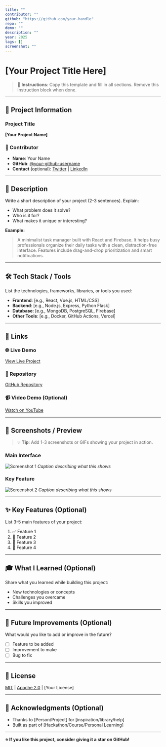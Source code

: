 ```yaml
---
title: ""
contributor: ""
github: "https://github.com/your-handle"
repo: ""
demo: ""
description: ""
year: 2025
tags: []
screenshot: ""
---
```


# [Your Project Title Here]

> 📝 **Instructions**: Copy this template and fill in all sections. Remove this instruction block when done.

---

## 🎯 Project Information

### Project Title
**[Your Project Name]**

### 👤 Contributor
- **Name**: Your Name
- **GitHub**: [@your-github-username](https://github.com/your-github-username)
- **Contact** (optional): [Twitter](https://twitter.com/yourhandle) | [LinkedIn](https://linkedin.com/in/yourprofile)

---

## 📖 Description

Write a short description of your project (2-3 sentences). Explain:
- What problem does it solve?
- Who is it for?
- What makes it unique or interesting?

**Example:**
> A minimalist task manager built with React and Firebase. It helps busy professionals organize their daily tasks with a clean, distraction-free interface. Features include drag-and-drop prioritization and smart notifications.

---

## 🛠️ Tech Stack / Tools

List the technologies, frameworks, libraries, or tools you used:

- **Frontend**: [e.g., React, Vue.js, HTML/CSS]
- **Backend**: [e.g., Node.js, Express, Python Flask]
- **Database**: [e.g., MongoDB, PostgreSQL, Firebase]
- **Other Tools**: [e.g., Docker, GitHub Actions, Vercel]

---

## 🔗 Links

### 🌐 Live Demo
[View Live Project](https://your-project-url.com)

### 📂 Repository
[GitHub Repository](https://github.com/yourusername/your-repo)

### 📹 Video Demo (Optional)
[Watch on YouTube](https://youtube.com/your-video)

---

## 📸 Screenshots / Preview

> 💡 **Tip**: Add 1-3 screenshots or GIFs showing your project in action.

### Main Interface
![Screenshot 1](url-to-screenshot-1.png)
*Caption describing what this shows*

### Key Feature
![Screenshot 2](url-to-screenshot-2.png)
*Caption describing what this shows*

---

## ✨ Key Features (Optional)

List 3-5 main features of your project:

1. ✅ Feature 1
2. 🔄 Feature 2
3. 🎨 Feature 3
4. 🚀 Feature 4

---

## 🎓 What I Learned (Optional)

Share what you learned while building this project:
- New technologies or concepts
- Challenges you overcame
- Skills you improved

---

## 🔮 Future Improvements (Optional)

What would you like to add or improve in the future?

- [ ] Feature to be added
- [ ] Improvement to make
- [ ] Bug to fix

---

## 📜 License

[MIT](LICENSE) | [Apache 2.0](LICENSE) | [Your License]

---

## 🙏 Acknowledgments (Optional)

- Thanks to [Person/Project] for [inspiration/library/help]
- Built as part of [Hackathon/Course/Personal Learning]

---

**⭐ If you like this project, consider giving it a star on GitHub!**